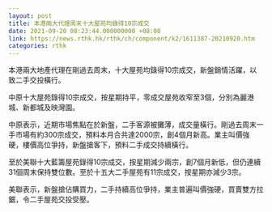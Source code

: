 ```yaml
---
layout: post
title: 本港兩大代理周末十大屋苑均錄得10宗成交
date: 2021-09-20 08:23:44.000000000 +08:00
link: https://news.rthk.hk/rthk/ch/component/k2/1611387-20210920.htm
categories: rthk
---
```


本港兩大地產代理在剛過去周末，十大屋苑均錄得10宗成交，新盤銷情活躍，以致二手交投橫行。

中原十大屋苑錄得10宗成交，按星期持平，零成交屋苑收窄至3個，分別為麗港城、新都城及映灣園。

中原表示，近期市場焦點在於新盤，二手客源被攤薄，成交量橫行。剛過去周末一手市場有約300宗成交，預料本月合共達2000宗，創4個月新高。業主叫價強硬，樓價高位爭持，新盤搶客下，預料二手成交持續橫行。

至於美聯十大藍籌屋苑錄得10宗成交，按星期減少兩宗，創7個月新低，但仍連續31個周末保持雙位數。至於十五大二手屋苑有11宗成交，按星期亦減少3宗。

美聯表示，新盤搶佔購買力，二手持續高位爭持，業主普遍叫價強硬，買賣雙方拉鋸，令二手屋苑交投受壓。
